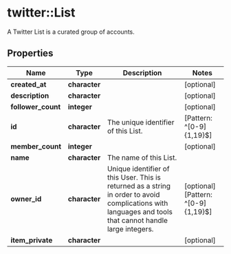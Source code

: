 # twitter::List

A Twitter List is a curated group of accounts.

## Properties
Name | Type | Description | Notes
------------ | ------------- | ------------- | -------------
**created_at** | **character** |  | [optional] 
**description** | **character** |  | [optional] 
**follower_count** | **integer** |  | [optional] 
**id** | **character** | The unique identifier of this List. | [Pattern: ^[0-9]{1,19}$] 
**member_count** | **integer** |  | [optional] 
**name** | **character** | The name of this List. | 
**owner_id** | **character** | Unique identifier of this User. This is returned as a string in order to avoid complications with languages and tools that cannot handle large integers. | [optional] [Pattern: ^[0-9]{1,19}$] 
**item_private** | **character** |  | [optional] 



